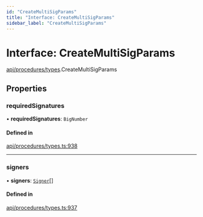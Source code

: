 ```yaml
---
id: "CreateMultiSigParams"
title: "Interface: CreateMultiSigParams"
sidebar_label: "CreateMultiSigParams"
---
```


# Interface: CreateMultiSigParams

[api/procedures/types](../../../../../modules/API/Procedures/Types/Types.md).CreateMultiSigParams

## Properties

### requiredSignatures

• **requiredSignatures**: `BigNumber`

#### Defined in

[api/procedures/types.ts:938](https://github.com/PolymeshAssociation/polymesh-sdk/blob/15be87e8/src/api/procedures/types.ts#L938)

___

### signers

• **signers**: [`Signer`](../../../../../modules/Types/Types.md#signer)[]

#### Defined in

[api/procedures/types.ts:937](https://github.com/PolymeshAssociation/polymesh-sdk/blob/15be87e8/src/api/procedures/types.ts#L937)
